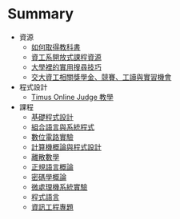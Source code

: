 # Summary

* 資源
    * [如何取得教科書](resource/textbook.md)
    * [資工系開放式課程資源](resource/ocw.md)
    * [大學裡的實用搜尋技巧](resource/search.md)
    * [交大資工相關獎學金、競賽、工讀與實習機會](resource/nctu-opportunities.md)
* 程式設計
    * [Timus Online Judge 教學](prog/timus-oj.md)
* 課程
    * [基礎程式設計](courses/nctu-bpc.md)
    * [組合語言與系統程式](courses/asm.md)
    * [數位電路實驗](courses/dlab.md)
    * [計算機概論與程式設計](courses/intro-to-cs-and-prog.md)
    * [離散數學](courses/discrete-math.md)
    * [正規語言概論](courses/fl.md)
    * [密碼學概論](courses/intro-to-crypto.md)
    * [微處理機系統實驗](courses/micro.md)
    * [程式語言](courses/prog-lang.md)
    * [資訊工程專題](courses/cs-project.md)
